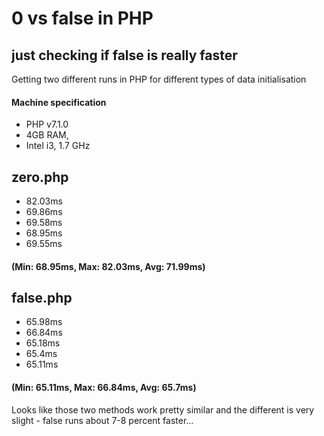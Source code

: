 # 0 vs false in PHP
## just checking if false is really faster

Getting two different runs in PHP for different types of data initialisation

#### Machine specification
* PHP v7.1.0
* 4GB RAM,
* Intel i3, 1.7 GHz

## zero.php
* 82.03ms
* 69.86ms
* 69.58ms
* 68.95ms
* 69.55ms
#### (Min: 68.95ms, Max: 82.03ms, Avg: 71.99ms)

## false.php
* 65.98ms
* 66.84ms
* 65.18ms
* 65.4ms
* 65.11ms
#### (Min: 65.11ms, Max: 66.84ms, Avg: 65.7ms)

Looks like those two methods work pretty similar and the different is very slight - false runs about 7-8 percent faster...
